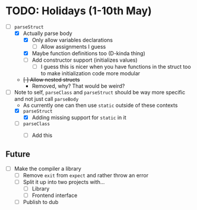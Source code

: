 TODO: Holidays (1-10th May)
===========================

- [ ] `parseStruct` 
    - [x] Actually parse body
        - [x] Only allow variables declarations
            - [ ] Allow assignments I guess
        - [x] Maybe function definitions too (D-kinda thing)
        - [ ] Add constructor support (initializes values)
            - [ ] I guess this is nicer when you have functions
            in the struct too to make initialization code more modular
    - ~~[ ] Allow nested structs~~
        * Removed, why? That would be weird?
- [ ] Note to self, `parseClass` and `parseStruct` should be way more specific and not just call `parseBody`
    - As currently one can then use `static` outside of these contexts
    - [x] `parseStruct`
        - [x]  Adding missing support for `static` in it
    - [ ] `parseClass`
        - [ ] Add this


## Future

- [ ] Make the compiler a library
    - [ ] Remove `exit` from `expect` and rather throw an error
    - [ ] Split it up into two projects with...
        - [ ] Library
        - [ ] Frontend interface
    - [ ] Publish to dub